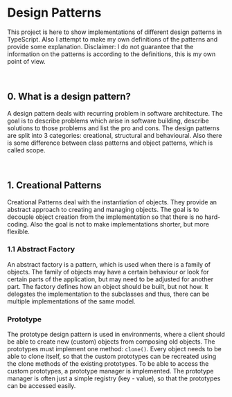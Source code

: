 # Design Patterns

This project is here to show implementations of different design patterns in TypeScript. Also I attempt to make my own definitions of the patterns and provide some explanation. Disclaimer: I do not guarantee that the information on the patterns is according to the definitions, this is my own point of view.

<br>

## 0. What is a design pattern?

A design pattern deals with recurring problem in software architecture. The goal is to describe problems which arise in software building, describe solutions to those problems and list the pro and cons. The design patterns are split into 3 categories: creational, structural and behavioural. Also there is some difference between class patterns and object patterns, which is called scope.

<br>

## 1. Creational Patterns

Creational Patterns deal with the instantiation of objects. They provide an abstract approach to creating and managing objects. The goal is to decouple object creation from the implementation so that there is no hard-coding. Also the goal is not to make implementations shorter, but more flexible.

### 1.1 Abstract Factory

An abstract factory is a pattern, which is used when there is a family of objects. The family of objects may have a certain behaviour or look for certain parts of the application, but may need to be adjusted for another part. The factory defines how an object should be built, but not how. It delegates the implementation to the subclasses and thus, there can be multiple implementations of the same model.

### Prototype

The prototype design pattern is used in environments, where a client should be able to create new (custom) objects from composing old objects. The prototypes must implement one method: `clone()`. Every object needs to be able to clone itself, so that the custom prototypes can be recreated using the clone methods of the existing prototypes. To be able to access the custom prototypes, a prototype manager is implemented. The prototype manager is often just a simple registry (key - value), so that the prototypes can be accessed easily.
